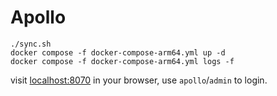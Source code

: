 # Apollo

```shell
./sync.sh
docker compose -f docker-compose-arm64.yml up -d
docker compose -f docker-compose-arm64.yml logs -f
```

visit [localhost:8070](http://localhost:8070) in your browser, use `apollo`/`admin` to login.